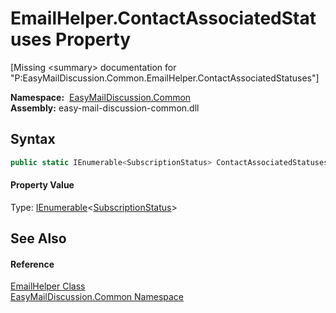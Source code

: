 EmailHelper.ContactAssociatedStatuses Property
==============================================

[Missing &lt;summary> documentation for "P:EasyMailDiscussion.Common.EmailHelper.ContactAssociatedStatuses"]


  **Namespace:**  [EasyMailDiscussion.Common][1]  
  **Assembly:** easy-mail-discussion-common.dll

Syntax
------

```csharp
public static IEnumerable<SubscriptionStatus> ContactAssociatedStatuses { get; }
```

#### Property Value
Type: [IEnumerable][2]&lt;[SubscriptionStatus][3]>

See Also
--------

#### Reference
[EmailHelper Class][4]  
[EasyMailDiscussion.Common Namespace][1]  

[1]: ../README.md
[2]: https://docs.microsoft.com/dotnet/api/system.collections.generic.ienumerable-1
[3]: ../../EasyMailDiscussion.Common.Database/SubscriptionStatus/README.md
[4]: README.md